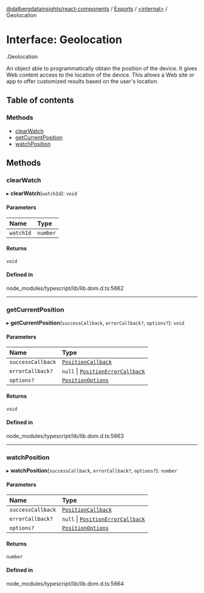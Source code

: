 [@dalbergdatainsights/react-components](../README.md) / [Exports](../modules.md) / [<internal\>](../modules/internal_.md) / Geolocation

# Interface: Geolocation

[<internal>](../modules/internal_.md).Geolocation

An object able to programmatically obtain the position of the device. It gives Web content access to the location of the device. This allows a Web site or app to offer customized results based on the user's location.

## Table of contents

### Methods

- [clearWatch](internal_.Geolocation.md#clearwatch)
- [getCurrentPosition](internal_.Geolocation.md#getcurrentposition)
- [watchPosition](internal_.Geolocation.md#watchposition)

## Methods

### clearWatch

▸ **clearWatch**(`watchId`): `void`

#### Parameters

| Name | Type |
| :------ | :------ |
| `watchId` | `number` |

#### Returns

`void`

#### Defined in

node_modules/typescript/lib/lib.dom.d.ts:5662

___

### getCurrentPosition

▸ **getCurrentPosition**(`successCallback`, `errorCallback?`, `options?`): `void`

#### Parameters

| Name | Type |
| :------ | :------ |
| `successCallback` | [`PositionCallback`](internal_.PositionCallback.md) |
| `errorCallback?` | ``null`` \| [`PositionErrorCallback`](internal_.PositionErrorCallback.md) |
| `options?` | [`PositionOptions`](internal_.PositionOptions-1.md) |

#### Returns

`void`

#### Defined in

node_modules/typescript/lib/lib.dom.d.ts:5663

___

### watchPosition

▸ **watchPosition**(`successCallback`, `errorCallback?`, `options?`): `number`

#### Parameters

| Name | Type |
| :------ | :------ |
| `successCallback` | [`PositionCallback`](internal_.PositionCallback.md) |
| `errorCallback?` | ``null`` \| [`PositionErrorCallback`](internal_.PositionErrorCallback.md) |
| `options?` | [`PositionOptions`](internal_.PositionOptions-1.md) |

#### Returns

`number`

#### Defined in

node_modules/typescript/lib/lib.dom.d.ts:5664
